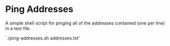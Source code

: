 # Ping Addresses

A simple shell script for pinging all of the addresses contained (one per line) in a text file.

`./ping-addresses.sh addresses.txt'


